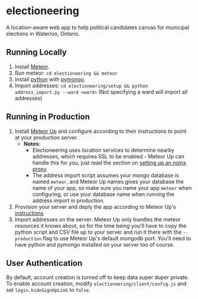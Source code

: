 # electioneering

A location-aware web app to help political candidates canvas for municipal elections in Waterloo, Ontario.

## Running Locally

1. Install [Meteor](https://www.meteor.com/install).
2. Run meteor: `cd electioneering && meteor`
3. Install [python](https://www.python.org/) with [pymongo](https://api.mongodb.com/python/current/).
4. Import addresses: `cd electioneering/setup && python address_import.py --ward <ward>` (Not specifying a ward will import all addresses)

## Running in Production

1. Install [Meteor Up](http://meteor-up.com/) and configure according to their instructions to point at your production server.
   - **Notes**:
     - Electioneering uses location services to determine nearby addresses, which requires SSL to be enabled - Meteor Up can handle this for you, just read the section on [setting up an nginx proxy](http://meteor-up.com/docs.html#reverse-proxy).
     - The address import script assumes your mongo database is named `meteor`, and Meteor Up names gives your database the name of your app, so make sure you name your app `meteor` when configuring, or use your database name when running the address import in production.
2. Provision your server and deply the app according to Meteor Up's [instructions](http://meteor-up.com/getting-started.html)
3. Import addresses on the server. Meteor Up only bundles the meteor resources it knows about, so for the time being you'll have to copy the python script and CSV file up to your server and run it there with the `--production` flag to use Meteor Up's default mongodb port. You'll need to have python and pymongo installed on your server too of course.

## User Authentication

By default, account creation is turned off to keep data super duper private. To enable account creation, modify `electioneering/client/config.js` and set `login.hideSignUpLink` to `false`.
